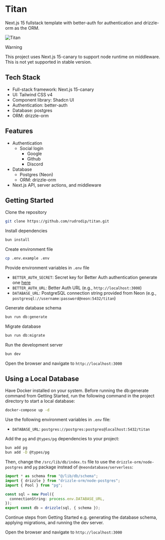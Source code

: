 # Titan

Next.js 15 fullstack template with better-auth for authentication and drizzle-orm as the ORM.

![Titan](./public/og.png)

> [!WARNING]
> This project uses Next.js 15-canary to support node runtime on middleware. This is not yet supported in stable version.

## Tech Stack

- Full-stack framework: Next.js 15-canary
- UI: Tailwind CSS v4
- Component library: Shadcn UI
- Authentication: better-auth
- Database: postgres
- ORM: drizzle-orm

## Features

- Authentication
  - Social login
    - Google
    - Github
    - Discord
- Database
  - Postgres (Neon)
  - ORM: drizzle-orm
- Next.js API, server actions, and middleware

## Getting Started

Clone the repository

```bash
git clone https://github.com/rudrodip/titan.git
```

Install dependencies

```bash
bun install
```

Create environment file

```bash
cp .env.example .env
```

Provide environment variables in `.env` file

- `BETTER_AUTH_SECRET`: Secret key for Better Auth authentication generate one [here](https://www.better-auth.com/docs/installation#set-environment-variables)
- `BETTER_AUTH_URL`: Better Auth URL (e.g., `http://localhost:3000`)
- `DATABASE_URL`: PostgreSQL connection string provided from Neon (e.g., `postgresql://username:password@neon:5432/titan`)

Generate database schema

```bash
bun run db:generate
```

Migrate database

```bash
bun run db:migrate
```

Run the development server

```bash
bun dev
```

Open the browser and navigate to `http://localhost:3000`

## Using a Local Database

Have Docker installed on your system. Before running the db:generate command from Getting Started, run the following command in the project directory to start a local database:

```bash
docker-compose up -d
```

Use the following environment variables in `.env` file:

- `DATABASE_URL`: `postgres://postgres:postgres@localhost:5432/titan`

Add the `pg` and `@types/pg` dependencies to your project:

```bash
bun add pg
bun add -D @types/pg
```

Then, change the `/src/lib/db/index.ts` file to use the `drizzle-orm/node-postgres` and `pg` package instead of `@neondatabase/serverless`:

```typescript
import * as schema from "@/lib/db/schema";
import { drizzle } from "drizzle-orm/node-postgres";
import { Pool } from "pg";

const sql = new Pool({
  connectionString: process.env.DATABASE_URL,
});
export const db = drizzle(sql, { schema });
```

Continue steps from Getting Started e.g. generating the database schema, applying migrations, and running the dev server.

Open the browser and navigate to `http://localhost:3000`
